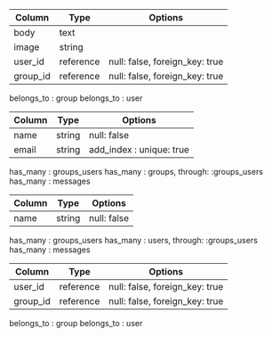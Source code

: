 
<!-- messagesテーブル -->
|Column|Type|Options|
|------|----|-------|
|body|text|
|image|string|
|user_id|reference|null: false, foreign_key: true|
|group_id|reference|null: false, foreign_key: true|
<!-- アソシエーション -->
belongs_to : group
belongs_to : user

<!-- usersテーブル -->
|Column|Type|Options|
|------|----|-------|
|name|string|null: false|
|email|string|add_index : unique: true|
<!-- アソシエーション -->
has_many : groups_users
has_many : groups, through: :groups_users
has_many : messages


<!-- groupsテーブル -->
|Column|Type|Options|
|------|----|-------|
|name|string|null: false|
<!-- アソシエーション -->
has_many : groups_users
has_many : users, through: :groups_users
has_many : messages


<!-- groups_usersテーブル -->
|Column|Type|Options|
|------|----|-------|
|user_id|reference|null: false, foreign_key: true|
|group_id|reference|null: false, foreign_key: true|
<!-- アソシエーション -->
belongs_to : group
belongs_to : user